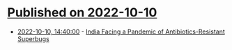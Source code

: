 # [Published on 2022-10-10](index.md)

* [2022-10-10, 14:40:00](https://science.slashdot.org/story/22/10/10/1410228/india-facing-a-pandemic-of-antibiotics-resistant-superbugs?utm_source=rss1.0mainlinkanon&utm_medium=feed) - [India Facing a Pandemic of Antibiotics-Resistant Superbugs](https://science.slashdot.org/story/22/10/10/1410228/india-facing-a-pandemic-of-antibiotics-resistant-superbugs?utm_source=rss1.0mainlinkanon&utm_medium=feed)
